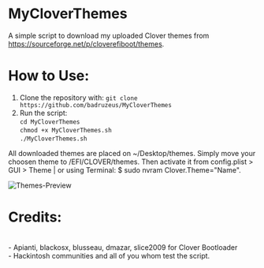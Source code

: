 # MyCloverThemes
A simple script to download my uploaded Clover themes from https://sourceforge.net/p/cloverefiboot/themes.

# How to Use:
1. Clone the repository with: `git clone https://github.com/badruzeus/MyCloverThemes`
2. Run the script:
<br>`cd MyCloverThemes`
<br>`chmod +x MyCloverThemes.sh`
<br>`./MyCloverThemes.sh`

All downloaded themes are placed on ~/Desktop/themes. Simply move your choosen theme to /EFI/CLOVER/themes. Then activate it from config.plist > GUI > Theme | or using Terminal: $ sudo nvram Clover.Theme="Name".


![Themes-Preview](https://github.com/badruzeus/MyCloverThemes/blob/master/Themes-Preview.png)

# Credits:
<br>- Apianti, blackosx, blusseau, dmazar, slice2009 for Clover Bootloader
<br>- Hackintosh communities and all of you whom test the script.
